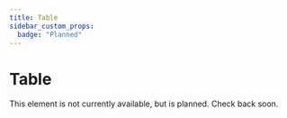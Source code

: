 ```yaml
---
title: Table
sidebar_custom_props:
  badge: "Planned"
---
```


# Table

This element is not currently available, but is planned. Check back soon.